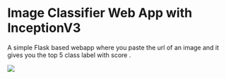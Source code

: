 # Image Classifier Web App with InceptionV3

A simple Flask based webapp where you paste the url of an image and it gives you the top 5 class label with score . 

<img src="https://github.com/zed41/learning-deep-learning-/raw/master/img_classifier_webapp/screenshot/1.png"/>
